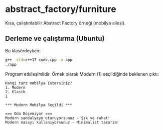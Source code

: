 # abstract_factory/furniture

Kısa, çalıştırılabilir Abstract Factory örneği (mobilya ailesi).

## Derleme ve çalıştırma (Ubuntu)

Bu klasördeyken:

```bash
g++ -std=c++17 code.cpp -o app
./app
```

Program etkileşimlidir. Örnek olarak Modern (1) seçildiğinde beklenen çıktı:

```text
Hangi tarz mobilya istersiniz?
1. Modern
2. Klasik
1

*** Modern Mobilya Seçildi ***

=== Oda Döşeniyor ===
Modern sandalyeye oturuyorsunuz - Şık ve rahat!
Modern masayı kullanıyorsunuz - Minimalist tasarım!
```